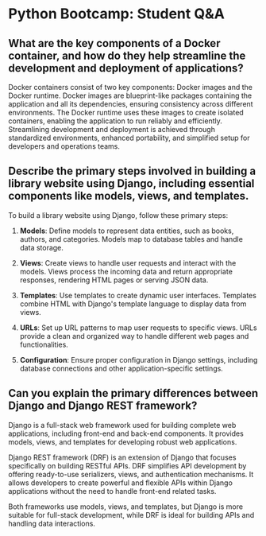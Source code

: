 # Python Bootcamp: Student Q&A

## What are the key components of a Docker container, and how do they help streamline the development and deployment of applications?

Docker containers consist of two key components: Docker images and the Docker runtime. Docker images are blueprint-like packages containing the application and all its dependencies, ensuring consistency across different environments. The Docker runtime uses these images to create isolated containers, enabling the application to run reliably and efficiently. Streamlining development and deployment is achieved through standardized environments, enhanced portability, and simplified setup for developers and operations teams.

## Describe the primary steps involved in building a library website using Django, including essential components like models, views, and templates.

To build a library website using Django, follow these primary steps:

1. **Models**: Define models to represent data entities, such as books, authors, and categories. Models map to database tables and handle data storage.

2. **Views**: Create views to handle user requests and interact with the models. Views process the incoming data and return appropriate responses, rendering HTML pages or serving JSON data.

3. **Templates**: Use templates to create dynamic user interfaces. Templates combine HTML with Django's template language to display data from views.

4. **URLs**: Set up URL patterns to map user requests to specific views. URLs provide a clean and organized way to handle different web pages and functionalities.

5. **Configuration**: Ensure proper configuration in Django settings, including database connections and other application-specific settings.

## Can you explain the primary differences between Django and Django REST framework?

Django is a full-stack web framework used for building complete web applications, including front-end and back-end components. It provides models, views, and templates for developing robust web applications.

Django REST framework (DRF) is an extension of Django that focuses specifically on building RESTful APIs. DRF simplifies API development by offering ready-to-use serializers, views, and authentication mechanisms. It allows developers to create powerful and flexible APIs within Django applications without the need to handle front-end related tasks.

Both frameworks use models, views, and templates, but Django is more suitable for full-stack development, while DRF is ideal for building APIs and handling data interactions.

